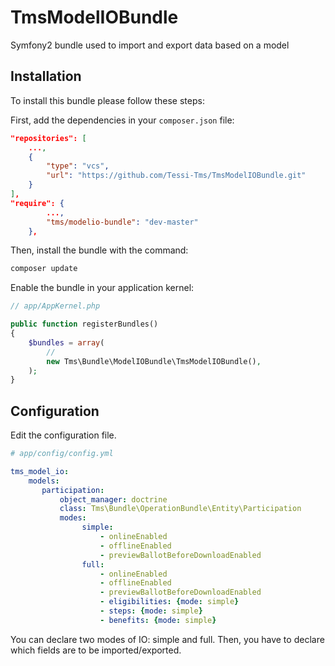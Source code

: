 TmsModelIOBundle
==========

Symfony2 bundle used to import and export data based on a model

Installation
------------

To install this bundle please follow these steps:

First, add the dependencies in your `composer.json` file:

```json
"repositories": [
    ...,
    {
        "type": "vcs",
        "url": "https://github.com/Tessi-Tms/TmsModelIOBundle.git"
    }
],
"require": {
        ...,
        "tms/modelio-bundle": "dev-master"
    },
```

Then, install the bundle with the command:

```sh
composer update
```

Enable the bundle in your application kernel:

```php
// app/AppKernel.php

public function registerBundles()
{
    $bundles = array(
        //
        new Tms\Bundle\ModelIOBundle\TmsModelIOBundle(),
    );
}
```

Configuration
-------------

Edit the configuration file.


```yml
# app/config/config.yml

tms_model_io:
    models:
       participation:                                                   # Define your own model name
           object_manager: doctrine                                     # Tell which object manager you want to use (ex: doctrine, doctrine_mongodb)
           class: Tms\Bundle\OperationBundle\Entity\Participation       # The class name of your object (ie: entity, document)
           modes:
                simple:
                    - onlineEnabled
                    - offlineEnabled
                    - previewBallotBeforeDownloadEnabled
                full:
                    - onlineEnabled
                    - offlineEnabled
                    - previewBallotBeforeDownloadEnabled
                    - eligibilities: {mode: simple}
                    - steps: {mode: simple}
                    - benefits: {mode: simple}
```

You can declare two modes of IO: simple and full.
Then, you have to declare which fields are to be imported/exported.
